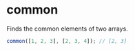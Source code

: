 # common

Finds the common elements of two arrays.

```typescript
common([1, 2, 3], [2, 3, 4]); // [2, 3]
```
